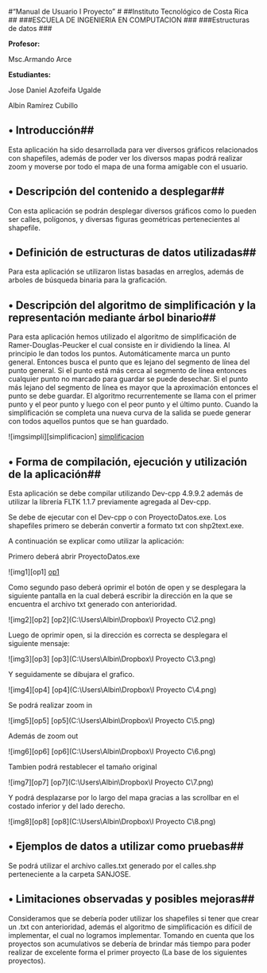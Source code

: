 #“Manual de Usuario I Proyecto” #
##Instituto Tecnológico de Costa Rica ##
###ESCUELA DE INGENIERIA EN COMPUTACION ###
###Estructuras de datos ###

**Profesor:** 

Msc.Armando Arce

**Estudiantes:** 

Jose Daniel Azofeifa Ugalde

Albin Ramírez Cubillo


## • Introducción##
Esta aplicación ha sido desarrollada para ver diversos gráficos relacionados con shapefiles, además de poder ver los diversos mapas podrá realizar zoom y moverse por todo el mapa de una forma amigable con el usuario.

## • Descripción del contenido a desplegar##
Con esta aplicación se podrán desplegar diversos gráficos como lo pueden ser calles, polígonos, y diversas figuras geométricas pertenecientes al shapefile.

## • Definición de estructuras de datos utilizadas##
Para esta aplicación se utilizaron listas basadas en arreglos, además de arboles de búsqueda binaria para la graficación.

## • Descripción del algoritmo de simplificación y la representación mediante árbol binario##
Para esta aplicación hemos utilizado el algoritmo de simplificación de Ramer-Douglas-Peucker el cual consiste en ir dividiendo la línea. Al principio le dan todos los puntos. Automáticamente marca un punto general. Entonces busca el punto que es lejano del segmento de línea del punto general. Si el punto está más cerca al segmento de línea entonces cualquier punto no marcado para guardar se puede desechar. Si el punto más lejano del segmento de línea es mayor que la aproximación entonces el punto se debe guardar. El algoritmo recurrentemente se llama con el primer punto y el peor punto y luego con el peor punto y el último punto. Cuando la simplificación se completa una nueva curva de la salida se puede generar con  todos aquellos puntos que se han guardado.

![imgsimpli][simplificacion]
[simplificacion](C:\Users\DANI\arbol.png)

## • Forma de compilación, ejecución y utilización de la aplicación##
Esta aplicación se debe compilar utilizando Dev-cpp 4.9.9.2 además de utilizar la librería FLTK 1.1.7 previamente agregada al Dev-cpp.

Se debe de ejecutar con el Dev-cpp o con  ProyectoDatos.exe.
Los shapefiles primero se deberán convertir a formato txt con shp2text.exe.

A continuación se explicar como utilizar la aplicación: 

Primero deberá abrir ProyectoDatos.exe

![img1][op1]
[op1](https://www.dropbox.com/s/vufl9ebs3e8idnj/1.png)

Como segundo paso deberá oprimir el botón de open y se desplegara la siguiente pantalla en la cual deberá escribir la dirección en la que se encuentra el archivo txt generado con anterioridad.

![img2][op2]
[op2](C:\Users\Albin\Dropbox\I Proyecto C\2.png)

Luego de oprimir open, si la dirección es correcta se desplegara el siguiente mensaje:

![img3][op3]
[op3](C:\Users\Albin\Dropbox\I Proyecto C\3.png)

Y seguidamente se dibujara el grafico.

![img4][op4]
[op4](C:\Users\Albin\Dropbox\I Proyecto C\4.png)

Se podrá realizar zoom in

![img5][op5]
[op5](C:\Users\Albin\Dropbox\I Proyecto C\5.png)

Además de zoom out

![img6][op6]
[op6](C:\Users\Albin\Dropbox\I Proyecto C\6.png)

Tambien podrá restablecer el tamaño original

![img7][op7]
[op7](C:\Users\Albin\Dropbox\I Proyecto C\7.png)

Y podrá desplazarse por lo largo del mapa gracias a las scrollbar en el costado inferior y del lado derecho.

![img8][op8]
[op8](C:\Users\Albin\Dropbox\I Proyecto C\8.png)

## • Ejemplos de datos a utilizar como pruebas##
Se podrá utilizar el archivo calles.txt generado por el calles.shp perteneciente a  la carpeta SANJOSE.

## • Limitaciones observadas y posibles mejoras##
Consideramos que se debería poder utilizar los shapefiles si tener que crear un .txt con anterioridad, además el algoritmo de simplificación es difícil de implementar, el cual no logramos implementar. Tomando en cuenta que los proyectos son acumulativos se debería de brindar más tiempo para poder realizar de excelente forma el primer proyecto (La base de los siguientes proyectos). 

